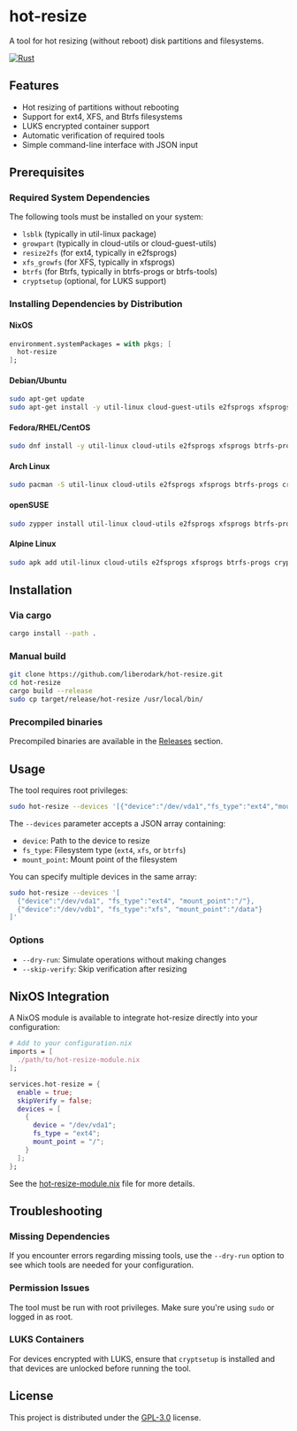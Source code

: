 # hot-resize

A tool for hot resizing (without reboot) disk partitions and filesystems.

[![Rust](https://github.com/liberodark/hot-resize/actions/workflows/rust.yml/badge.svg)](https://github.com/liberodark/hot-resize/actions/workflows/rust.yml)

## Features

- Hot resizing of partitions without rebooting
- Support for ext4, XFS, and Btrfs filesystems
- LUKS encrypted container support
- Automatic verification of required tools
- Simple command-line interface with JSON input

## Prerequisites

### Required System Dependencies

The following tools must be installed on your system:
- `lsblk` (typically in util-linux package)
- `growpart` (typically in cloud-utils or cloud-guest-utils)
- `resize2fs` (for ext4, typically in e2fsprogs)
- `xfs_growfs` (for XFS, typically in xfsprogs)
- `btrfs` (for Btrfs, typically in btrfs-progs or btrfs-tools)
- `cryptsetup` (optional, for LUKS support)

### Installing Dependencies by Distribution

#### NixOS
```nix
environment.systemPackages = with pkgs; [
  hot-resize
];
```

#### Debian/Ubuntu
```bash
sudo apt-get update
sudo apt-get install -y util-linux cloud-guest-utils e2fsprogs xfsprogs btrfs-progs cryptsetup-bin
```

#### Fedora/RHEL/CentOS
```bash
sudo dnf install -y util-linux cloud-utils e2fsprogs xfsprogs btrfs-progs cryptsetup
```

#### Arch Linux
```bash
sudo pacman -S util-linux cloud-utils e2fsprogs xfsprogs btrfs-progs cryptsetup
```

#### openSUSE
```bash
sudo zypper install util-linux cloud-utils e2fsprogs xfsprogs btrfs-progs cryptsetup
```

#### Alpine Linux
```bash
sudo apk add util-linux cloud-utils e2fsprogs xfsprogs btrfs-progs cryptsetup
```

## Installation

### Via cargo
```bash
cargo install --path .
```

### Manual build
```bash
git clone https://github.com/liberodark/hot-resize.git
cd hot-resize
cargo build --release
sudo cp target/release/hot-resize /usr/local/bin/
```

### Precompiled binaries
Precompiled binaries are available in the [Releases](https://github.com/liberodark/hot-resize/releases) section.

## Usage

The tool requires root privileges:

```bash
sudo hot-resize --devices '[{"device":"/dev/vda1","fs_type":"ext4","mount_point":"/"}]'
```

The `--devices` parameter accepts a JSON array containing:
- `device`: Path to the device to resize
- `fs_type`: Filesystem type (`ext4`, `xfs`, or `btrfs`)
- `mount_point`: Mount point of the filesystem

You can specify multiple devices in the same array:

```bash
sudo hot-resize --devices '[
  {"device":"/dev/vda1", "fs_type":"ext4", "mount_point":"/"},
  {"device":"/dev/vdb1", "fs_type":"xfs", "mount_point":"/data"}
]'
```

### Options
- `--dry-run`: Simulate operations without making changes
- `--skip-verify`: Skip verification after resizing

## NixOS Integration

A NixOS module is available to integrate hot-resize directly into your configuration:

```nix
# Add to your configuration.nix
imports = [
  ./path/to/hot-resize-module.nix
];

services.hot-resize = {
  enable = true;
  skipVerify = false;
  devices = [
    {
      device = "/dev/vda1";
      fs_type = "ext4";
      mount_point = "/";
    }
  ];
};
```

See the [hot-resize-module.nix](./hot-resize-module.nix) file for more details.

## Troubleshooting

### Missing Dependencies
If you encounter errors regarding missing tools, use the `--dry-run` option to see which tools are needed for your configuration.

### Permission Issues
The tool must be run with root privileges. Make sure you're using `sudo` or logged in as root.

### LUKS Containers
For devices encrypted with LUKS, ensure that `cryptsetup` is installed and that devices are unlocked before running the tool.

## License

This project is distributed under the [GPL-3.0](LICENSE) license.
